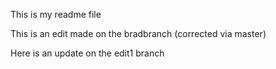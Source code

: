 This is my readme file

This is an edit made on the bradbranch (corrected via master)

Here is an update on the edit1 branch
